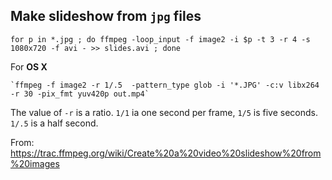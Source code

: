 ## Make slideshow from `jpg` files

    for p in *.jpg ; do ffmpeg -loop_input -f image2 -i $p -t 3 -r 4 -s 1080x720 -f avi - >> slides.avi ; done

For **OS X**

    `ffmpeg -f image2 -r 1/.5  -pattern_type glob -i '*.JPG' -c:v libx264 -r 30 -pix_fmt yuv420p out.mp4`

The value of `-r` is a ratio. `1/1` ia one second per frame, `1/5` is five seconds. `1/.5` is a half second.

From: https://trac.ffmpeg.org/wiki/Create%20a%20video%20slideshow%20from%20images